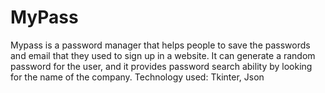 # MyPass
Mypass is a password manager that helps people to save the passwords and email that they used to sign up in a website.
It can generate a random password for the user, and it provides password search ability by looking for the name of the company.
Technology used:
Tkinter, Json
